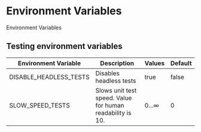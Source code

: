 # Environment Variables

Environment Variables

## Testing environment variables
|Environment Variable|Description|Values|Default|
|----|----|----|----|
|DISABLE_HEADLESS_TESTS| Disables headless tests | true | false |
|SLOW_SPEED_TESTS| Slows unit test speed. Value for human readability is 10. | 0...∞  | 0 |
